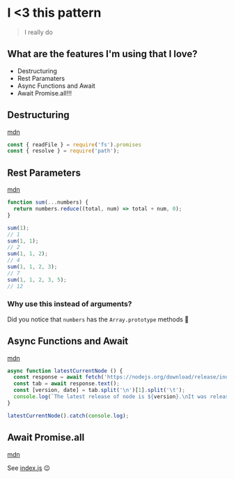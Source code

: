 # I <3 this pattern
> I really do

## What are the features I'm using that I love?

* Destructuring
* Rest Paramaters
* Async Functions and Await
* Await Promise.all!!!

## Destructuring

[mdn](https://developer.mozilla.org/en-US/docs/Web/JavaScript/Reference/Operators/Destructuring_assignment)

```js
const { readFile } = require('fs').promises
const { resolve } = require('path');
```

## Rest Parameters

[mdn](https://developer.mozilla.org/en-US/docs/Web/JavaScript/Reference/Functions/rest_parameters)

```js
function sum(...numbers) {
  return numbers.reduce((total, num) => total + num, 0);
}

sum(1);
// 1
sum(1, 1);
// 2
sum(1, 1, 2);
// 4
sum(1, 1, 2, 3);
// 7
sum(1, 1, 2, 3, 5);
// 12
```

### Why use this instead of arguments?

Did you notice that `numbers` has the `Array.prototype` methods 🎉

## Async Functions and Await

[mdn](https://developer.mozilla.org/en-US/docs/Web/JavaScript/Reference/Statements/async_function)

```js
async function latestCurrentNode () {
  const response = await fetch('https://nodejs.org/download/release/index.tab');
  const tab = await response.text();
  const [version, date] = tab.split('\n')[1].split('\t');
  console.log(`The latest release of node is ${version}.\nIt was released on ${date}.`);
}

latestCurrentNode().catch(console.log);
```

## Await Promise.all

[mdn](https://developer.mozilla.org/en-US/docs/Web/JavaScript/Reference/Operators/await)

See [index.js](./index.js) 😉
